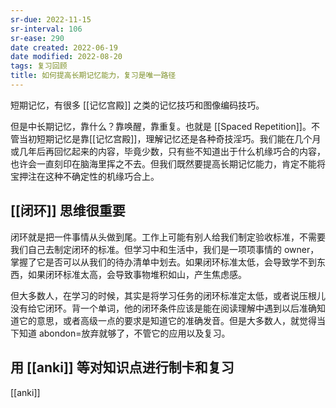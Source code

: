 ```yaml
---
sr-due: 2022-11-15
sr-interval: 106
sr-ease: 290
date created: 2022-06-19
date modified: 2022-08-20
tags: 复习回顾
title: 如何提高长期记忆能力，复习是唯一路径
---
```


短期记忆，有很多 [[记忆宫殿]] 之类的记忆技巧和图像编码技巧。

但是中长期记忆，靠什么？靠唤醒，靠重复。也就是 [[Spaced Repetition]]。不管当初短期记忆是靠[[记忆宫殿]]，理解记忆还是各种奇技淫巧。我们能在几个月或几年后再回忆起来的内容，毕竟少数，只有些不知道出于什么机缘巧合的内容，也许会一直刻印在脑海里挥之不去。但我们既然要提高长期记忆能力，肯定不能将宝押注在这种不确定性的机缘巧合上。

## [[闭环]] 思维很重要

闭环就是把一件事情从头做到尾。工作上可能有别人给我们制定验收标准，不需要我们自己去制定闭环的标准。但学习中和生活中，我们是一项项事情的 owner，掌握了它是否可以从我们的待办清单中划去。如果闭环标准太低，会导致学不到东西，如果闭环标准太高，会导致事物堆积如山，产生焦虑感。

但大多数人，在学习的时候，其实是将学习任务的闭环标准定太低，或者说压根儿没有给它闭环。背一个单词，他的闭环条件应该是能在阅读理解中遇到以后准确知道它的意思，或者高级一点的要求是知道它的准确发音。但是大多数人，就觉得当下知道 abondon=放弃就够了，不管它的应用以及复习。

## 用 [[anki]] 等对知识点进行制卡和复习

[[anki]]
